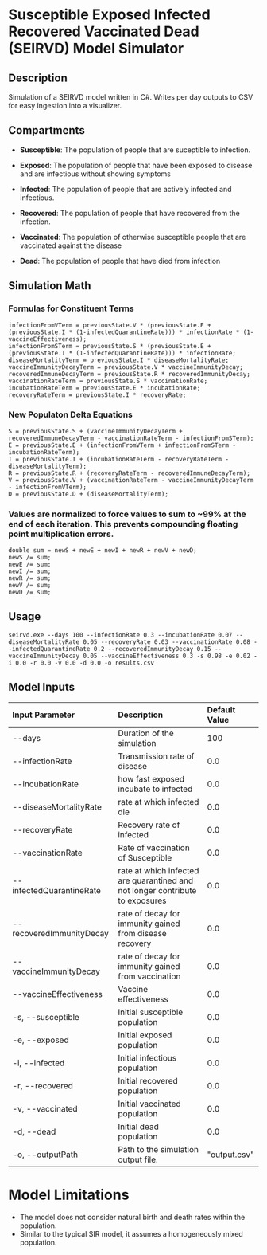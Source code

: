 # Susceptible Exposed Infected Recovered Vaccinated Dead (SEIRVD) Model Simulator

## Description

Simulation of a SEIRVD model written in C#. Writes per day outputs to CSV for easy ingestion into a visualizer.

## Compartments
- **Susceptible**: The population of people that are suceptible to infection.

- **Exposed**: The population of people that have been exposed to disease and are infectious without showing symptoms

- **Infected**: The population of people that are actively infected and infectious.

- **Recovered**: The population of people that have recovered from the infection.

- **Vaccinated**: The population of otherwise susceptible people that are vaccinated against the disease

- **Dead**: The population of people that have died from infection

## Simulation Math
### Formulas for Constituent Terms
	infectionFromVTerm = previousState.V * (previousState.E + (previousState.I * (1-infectedQuarantineRate))) * infectionRate * (1-vaccineEffectiveness);
	infectionFromSTerm = previousState.S * (previousState.E + (previousState.I * (1-infectedQuarantineRate))) * infectionRate;
	diseaseMortalityTerm = previousState.I * diseaseMortalityRate;
	vaccineImmunityDecayTerm = previousState.V * vaccineImmunityDecay;
	recoveredImmuneDecayTerm = previousState.R * recoveredImmunityDecay;
	vaccinationRateTerm = previousState.S * vaccinationRate;
	incubationRateTerm = previousState.E * incubationRate;
	recoveryRateTerm = previousState.I * recoveryRate;

### New Populaton Delta Equations
	S = previousState.S + (vaccineImmunityDecayTerm + recoveredImmuneDecayTerm - vaccinationRateTerm - infectionFromSTerm);
	E = previousState.E + (infectionFromVTerm + infectionFromSTerm - incubationRateTerm);
	I = previousState.I + (incubationRateTerm - recoveryRateTerm - diseaseMortalityTerm);
	R = previousState.R + (recoveryRateTerm - recoveredImmuneDecayTerm);
	V = previousState.V + (vaccinationRateTerm - vaccineImmunityDecayTerm - infectionFromVTerm);
	D = previousState.D + (diseaseMortalityTerm);

### Values are normalized to force values to sum to ~99% at the end of each iteration. This prevents compounding floating point multiplication errors.
	double sum = newS + newE + newI + newR + newV + newD;
    newS /= sum;
    newE /= sum;
    newI /= sum;
    newR /= sum;
    newV /= sum;
    newD /= sum;

## Usage
	seirvd.exe --days 100 --infectionRate 0.3 --incubationRate 0.07 --diseaseMortalityRate 0.05 --recoveryRate 0.03 --vaccinationRate 0.08 --infectedQuarantineRate 0.2 --recoveredImmunityDecay 0.15 --vaccineImmunityDecay 0.05 --vaccineEffectiveness 0.3 -s 0.98 -e 0.02 -i 0.0 -r 0.0 -v 0.0 -d 0.0 -o results.csv

## Model Inputs
| Input Parameter | Description | Default Value |
| :--- | :--- | :--- |
| --days | Duration of the simulation | 100 |
| --infectionRate | Transmission rate of disease | 0.0 |
| --incubationRate | how fast exposed incubate to infected | 0.0 |
| --diseaseMortalityRate | rate at which infected die | 0.0 |
| --recoveryRate | Recovery rate of infected | 0.0 |
| --vaccinationRate | Rate of vaccination of Susceptible | 0.0 |
| --infectedQuarantineRate | rate at which infected are quarantined and not longer contribute to exposures | 0.0 |
| --recoveredImmunityDecay |  rate of decay for immunity gained from disease recovery | 0.0 |
| --vaccineImmunityDecay | rate of decay for immunity gained from vaccination | 0.0 |
| --vaccineEffectiveness | Vaccine effectiveness | 0.0 |
| -s, --susceptible | Initial susceptible population | 0.0 |
| -e, --exposed | Initial exposed population | 0.0 |
| -i, --infected | Initial infectious population | 0.0 |
| -r, --recovered | Initial recovered population | 0.0 |
| -v, --vaccinated | Initial vaccinated population | 0.0 |
| -d, --dead | Initial dead population | 0.0 |
| -o, --outputPath | Path to the simulation output file. | "output.csv" |

# Model Limitations
- The model does not consider natural birth and death rates within the population.
- Similar to the typical SIR model, it assumes a homogeneously mixed population.